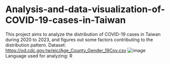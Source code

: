 # Analysis-and-data-visualization-of-COVID-19-cases-in-Taiwan
This project aims to analyze the distribution of COVID-19 cases in Taiwan during 2020 to 2023, and figures out some factors contributing to the distribution pattern.
Dataset: https://od.cdc.gov.tw/eic/Age_County_Gender_19Cov.csv
![image](https://github.com/Helen9125/Analysis-and-data-visualization-of-COVID-19-cases-in-Taiwan/assets/73877501/fc87956c-6d52-4ac6-9e45-bcd49dbe1e34)
Language used for analyzing: R
